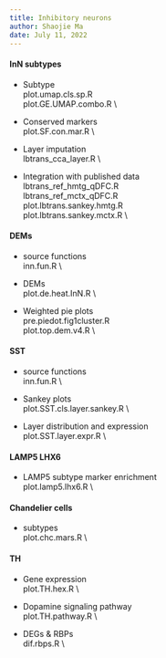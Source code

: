 ```yaml
---
title: Inhibitory neurons
author: Shaojie Ma
date: July 11, 2022
---
```


#### InN subtypes
- Subtype \
plot.umap.cls.sp.R \
plot.GE.UMAP.combo.R \

- Conserved markers \
plot.SF.con.mar.R \

- Layer imputation \
lbtrans_cca_layer.R \

- Integration with published data \
lbtrans_ref_hmtg_qDFC.R \
lbtrans_ref_mctx_qDFC.R \
plot.lbtrans.sankey.hmtg.R \
plot.lbtrans.sankey.mctx.R \


#### DEMs
- source functions \
inn.fun.R \

- DEMs \
plot.de.heat.InN.R \

- Weighted pie plots \
pre.piedot.fig1cluster.R \
plot.top.dem.v4.R \



#### SST
- source functions \
inn.fun.R \

- Sankey plots \
plot.SST.cls.layer.sankey.R \

- Layer distribution and expression \
plot.SST.layer.expr.R \


#### LAMP5 LHX6
- LAMP5 subtype marker enrichment \
plot.lamp5.lhx6.R \



#### Chandelier cells
- subtypes \
plot.chc.mars.R \



#### TH
- Gene expression \
plot.TH.hex.R \

- Dopamine signaling pathway \
plot.TH.pathway.R \

- DEGs & RBPs \
dif.rbps.R \



